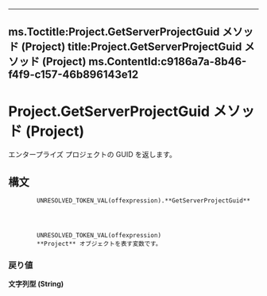 

---
ms.Toctitle:Project.GetServerProjectGuid メソッド (Project)
title:Project.GetServerProjectGuid メソッド (Project)
ms.ContentId:c9186a7a-8b46-f4f9-c157-46b896143e12
---
# Project.GetServerProjectGuid メソッド (Project)




エンタープライズ プロジェクトの GUID を返します。

## 構文

            UNRESOLVED_TOKEN_VAL(offexpression).**GetServerProjectGuid**




            UNRESOLVED_TOKEN_VAL(offexpression)
            **Project** オブジェクトを表す変数です。

### 戻り値
**文字列型 (String)**






